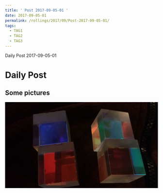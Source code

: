 ```yaml
---
title: ' Post 2017-09-05-01 ' 
date: 2017-09-05-01
permalink: /rollings/2017/09/Post-2017-09-05-01/
tags:
  - TAG1
  - TAG2
  - TAG3
---
```


Daily Post 2017-09-05-01

Daily Post
======

Some pictures
------

![img](/files/personal-blog/2017-09-05-01/01.jpg)

